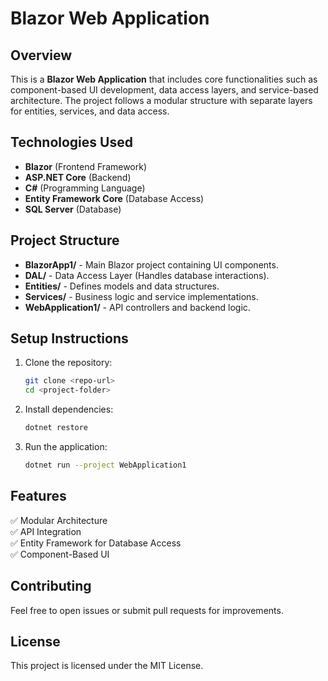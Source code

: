# Blazor Web Application

## Overview  
This is a **Blazor Web Application** that includes core functionalities such as component-based UI development, data access layers, and service-based architecture. The project follows a modular structure with separate layers for entities, services, and data access.  

## Technologies Used  
- **Blazor** (Frontend Framework)  
- **ASP.NET Core** (Backend)  
- **C#** (Programming Language)  
- **Entity Framework Core** (Database Access)  
- **SQL Server** (Database)  

## Project Structure  
- **BlazorApp1/** - Main Blazor project containing UI components.  
- **DAL/** - Data Access Layer (Handles database interactions).  
- **Entities/** - Defines models and data structures.  
- **Services/** - Business logic and service implementations.  
- **WebApplication1/** - API controllers and backend logic.  

## Setup Instructions  
1. Clone the repository:  
   ```bash
   git clone <repo-url>
   cd <project-folder>
   ```
2. Install dependencies:  
   ```bash
   dotnet restore
   ```
3. Run the application:  
   ```bash
   dotnet run --project WebApplication1
   ```

## Features  
✅ Modular Architecture  
✅ API Integration  
✅ Entity Framework for Database Access  
✅ Component-Based UI  

## Contributing  
Feel free to open issues or submit pull requests for improvements.  

## License  
This project is licensed under the MIT License.

